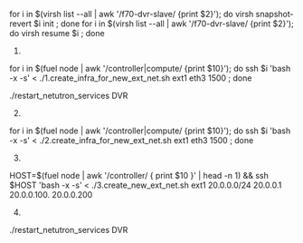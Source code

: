 for i in $(virsh list --all | awk '/f70-dvr-slave/ {print $2}'); do virsh snapshot-revert $i init ; done
for i in $(virsh list --all | awk '/f70-dvr-slave/ {print $2}'); do virsh resume $i  ; done

1.
for i in $(fuel node  | awk '/controller|compute/ {print $10}'); do ssh $i 'bash -x -s' < ./1.create_infra_for_new_ext_net.sh ext1 eth3 1500 ; done

./restart_netutron_services DVR

2.
for i in $(fuel node  | awk '/controller|compute/ {print $10}'); do ssh $i 'bash -x -s' < ./2.create_infra_for_new_ext_net.sh ext1 eth3 1500 ; done

3. 
HOST=$(fuel node | awk '/controller/ { print $10 }' | head -n 1) && ssh $HOST 'bash -x -s' < ./3.create_new_ext_net.sh ext1 20.0.0.0/24 20.0.0.1 20.0.0.100. 20.0.0.200

4.
./restart_netutron_services DVR
